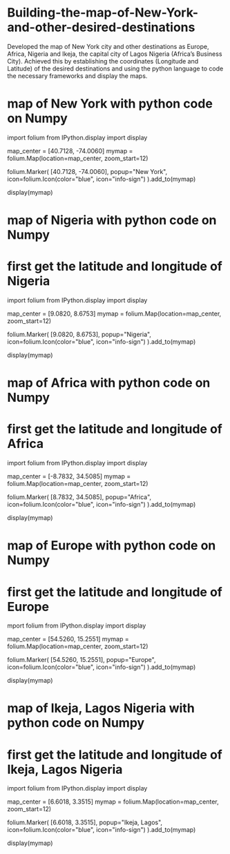 # Building-the-map-of-New-York-and-other-desired-destinations
Developed the map of New York city and other destinations as Europe, Africa, Nigeria and Ikeja, the capital city of Lagos Nigeria (Africa’s Business City). Achieved this by establishing the coordinates (Longitude and Latitude) of the desired destinations and using the python language to code the necessary frameworks and display the maps. 
# map of New York with python code on Numpy
import folium
from IPython.display import display

map_center = [40.7128, -74.0060]
mymap = folium.Map(location=map_center, zoom_start=12)

folium.Marker(
    [40.7128, -74.0060],
    popup="New York",
    icon=folium.Icon(color="blue", icon="info-sign")
).add_to(mymap)

display(mymap)

# map of Nigeria with python code on Numpy
# first get the latitude and longitude of Nigeria 

import folium
from IPython.display import display

map_center = [9.0820, 8.6753]
mymap = folium.Map(location=map_center, zoom_start=12)

folium.Marker(
    [9.0820, 8.6753],
    popup="Nigeria",
    icon=folium.Icon(color="blue", icon="info-sign")
).add_to(mymap)

display(mymap)


# map of Africa with python code on Numpy
# first get the latitude and longitude of Africa
import folium
from IPython.display import display

map_center = [-8.7832, 34.5085]
mymap = folium.Map(location=map_center, zoom_start=12)

folium.Marker(
    [8.7832, 34.5085],
    popup="Africa",
    icon=folium.Icon(color="blue", icon="info-sign")
).add_to(mymap)

display(mymap)

# map of Europe with python code on Numpy
# first get the latitude and longitude of Europe
mport folium
from IPython.display import display

map_center = [54.5260, 15.2551]
mymap = folium.Map(location=map_center, zoom_start=12)

folium.Marker(
    [54.5260, 15.2551],
    popup="Europe",
    icon=folium.Icon(color="blue", icon="info-sign")
).add_to(mymap)

display(mymap)

# map of Ikeja, Lagos Nigeria with python code on Numpy
# first get the latitude and longitude of Ikeja, Lagos Nigeria
import folium
from IPython.display import display

map_center = [6.6018, 3.3515]
mymap = folium.Map(location=map_center, zoom_start=12)

folium.Marker(
    [6.6018, 3.3515],
    popup="Ikeja, Lagos",
    icon=folium.Icon(color="blue", icon="info-sign")
).add_to(mymap)

display(mymap)
